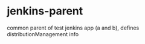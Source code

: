 jenkins-parent
==============

common parent of test jenkins app (a and b), defines distributionManagement info
